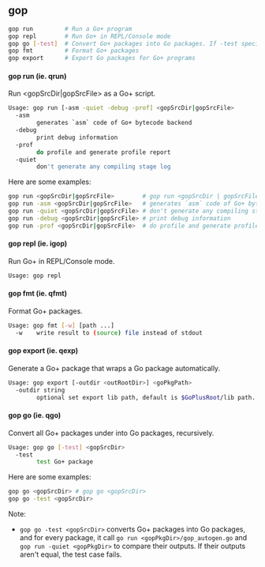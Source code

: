 ## gop

```bash
gop run         # Run a Go+ program
gop repl        # Run Go+ in REPL/Console mode
gop go [-test]  # Convert Go+ packages into Go packages. If -test specified, it tests related packages.
gop fmt         # Format Go+ packages
gop export      # Export Go packages for Go+ programs
```

#### gop run (ie. qrun)

Run <gopSrcDir|gopSrcFile> as a Go+ script.

```bash
Usage: gop run [-asm -quiet -debug -prof] <gopSrcDir|gopSrcFile>
  -asm
    	generates `asm` code of Go+ bytecode backend
  -debug
    	print debug information
  -prof
    	do profile and generate profile report
  -quiet
    	don't generate any compiling stage log
```

Here are some examples:

```bash
gop run <gopSrcDir|gopSrcFile>        # gop run <gopSrcDir | gopSrcFile>
gop run -asm <gopSrcDir|gopSrcFile>   # generates `asm` code of Go+ bytecode backend
gop run -quiet <gopSrcDir|gopSrcFile> # don't generate any compiling stage log
gop run -debug <gopSrcDir|gopSrcFile> # print debug information
gop run -prof <gopSrcDir|gopSrcFile>  # do profile and generate profile report
```

#### gop repl (ie. igop)

Run Go+ in REPL/Console mode.

```bash
Usage: gop repl
```

#### gop fmt (ie. qfmt)

Format Go+ packages.

```bash
Usage: gop fmt [-w] [path ...]
  -w	write result to (source) file instead of stdout
```


#### gop export (ie. qexp)

Generate a Go+ package that wraps a Go package automatically.

```bash
Usage: gop export [-outdir <outRootDir>] <goPkgPath>
  -outdir string
    	optional set export lib path, default is $GoPlusRoot/lib path.
```

#### gop go (ie. qgo)

Convert all Go+ packages under <gopSrcDir> into Go packages, recursively.

```bash
Usage: gop go [-test] <gopSrcDir>
  -test
    	test Go+ package
```

Here are some examples:

```bash
gop go <gopSrcDir> # gop go <gopSrcDir>
gop go -test <gopSrcDir>
```

Note:

* `gop go -test <gopSrcDir>` converts Go+ packages into Go packages, and for every package, it call `go run <gopPkgDir>/gop_autogen.go` and `gop run -quiet <gopPkgDir>` to compare their outputs. If their outputs aren't equal, the test case fails.
